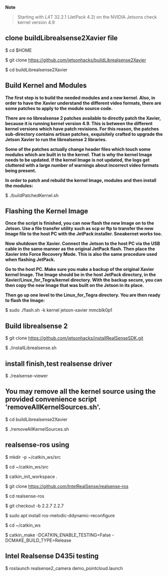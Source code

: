 **Note** 
> Starting with L4T 32.2.1 (JetPack 4.2) on the NVIDIA Jetsons
> check kernel version 4.9 

clone buildLibrealsense2Xavier file
-----------------

$ cd $HOME

$ git clone https://github.com/jetsonhacks/buildLibrealsense2Xavier

$ cd buildLibrealsense2Xavier

Build Kernel and Modules
-----------------

**The first step is to build the needed modules and a new kernel. Also, in order to have the Xavier understand the different video formats, there are some patches to apply to the module source code.**

**There are no librealsense 2 patches available to directly patch the Xavier, because it is running kernel version 4.9. This is between the different kernel versions which have patch revisions. For this reason, the patches sub-directory contains artisan patches, exquisitely crafted to upgrade the Jetson Xavier to run the librealsense 2 libraries.**

**Some of the patches actually change header files which touch some modules which are built in to the kernel. That is why the kernel Image needs to be updated. If the kernel Image is not updated, the logs get cluttered with a large number of warnings about incorrect video formats being present.**

**In order to patch and rebuild the kernel Image, modules and then install the modules:**

$ ./buildPatchedKernel.sh

Flashing the Kernel Image
-----------------

**Once the script is finished, you can now flash the new Image on to the Jetson. Use a file transfer utility such as scp or ftp to transfer the new Image file to the host PC with the JetPack installer. Sneakernet works too.**

**Now shutdown the Xavier. Connect the Jetson to the host PC via the USB cable in the same manner as the original JetPack flash. Then place the Xavier into Force Recovery Mode. This is also the same procedure used when flashing JetPack.**

**Go to the host PC. Make sure you make a backup of the original Xavier kernel Image. The Image should be in the host JetPack directory, in the Xavier/Linux_for_Tegra/kernel directory. With the backup secure, you can then copy the new Image that was built on the Jetson in its place.**

**Then go up one level to the Linux_for_Tegra directory. You are then ready to flash the Image:**

$ sudo ./flash.sh -k kernel jetson-xavier mmcblk0p1

Build librealsense 2
-----------------

$ git clone https://github.com/jetsonhacks/installRealSenseSDK.git

$ ./installLibrealsense.sh

install finish,test realsense driver
-----------------

$ ./realsense-viewer

You may remove all the kernel source using the provided convenience script 'removeAllKernelSources.sh'.
-----------------

$ cd buildLibrealsense2Xavier

$ ./removeAllKernelSources.sh

realsense-ros using
-----------------

$ mkdir -p ~/catkin_ws/src

$ cd ~/catkin_ws/src

$ catkin_init_workspace .

$ git clone https://github.com/IntelRealSense/realsense-ros

$ cd realsense-ros

$ git checkout -b 2.2.7 2.2.7

$ sudo apt install ros-melodic-ddynamic-reconfigure

$ cd ~/catkin_ws

$ catkin_make -DCATKIN_ENABLE_TESTING=False -DCMAKE_BUILD_TYPE=Release

Intel Realsense D435i testing
-----------------

$ roslaunch realsense2_camera demo_pointcloud.launch




